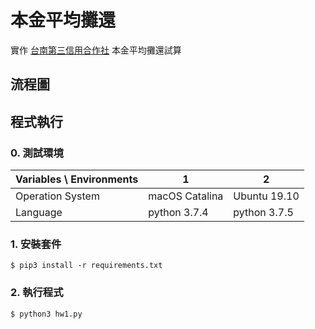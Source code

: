 # 本金平均攤還
實作 [台南第三信用合作社](https://ttc.scu.org.tw/memdca1.htm) 本金平均攤還試算

## 流程圖

## 程式執行

### 0. 測試環境

| Variables \ Environments | 1 | 2 |
| ------------- | ------------- | ------------- |
| Operation System | macOS Catalina | Ubuntu 19.10 |
| Language | python 3.7.4 | python 3.7.5 |

### 1. 安裝套件

    $ pip3 install -r requirements.txt

### 2. 執行程式

    $ python3 hw1.py